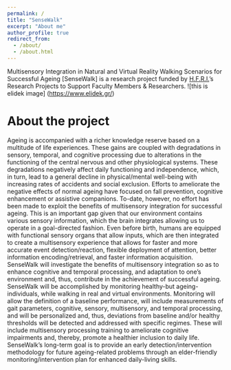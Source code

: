 ```yaml
---
permalink: /
title: "SenseWalk"
excerpt: "About me"
author_profile: true
redirect_from: 
  - /about/
  - /about.html
---
```


Multisensory Integration in Natural and Virtual Reality Walking Scenarios for Successful Ageing [SenseWalk] is a research project funded by [H.F.R.I.](https://www.elidek.gr)’s Research Projects to Support Faculty Members & Researchers.
![this is elidek image] (https://www.elidek.gr/)

About the project
======
Ageing is accompanied with a richer knowledge reserve based on a multitude of life experiences. These gains are coupled with degradations in sensory, temporal, and cognitive processing due to alterations in the functioning of the central nervous and other physiological systems. These degradations negatively affect daily functioning and independence, which, in turn, lead to a general decline in physical/mental well-being with increasing rates of accidents and social exclusion. Efforts to ameliorate the negative effects of normal ageing have focused on fall prevention, cognitive enhancement or assistive companions. To-date, however, no effort has been made to exploit the benefits of multisensory integration for successful ageing. This is an important gap given that our environment contains various sensory information, which the brain integrates allowing us to operate in a goal-directed fashion. Even before birth, humans are equipped with functional sensory organs that allow inputs, which are then integrated to create a multisensory experience that allows for faster and more accurate event detection/reaction, flexible deployment of attention, better information encoding/retrieval, and faster information acquisition. SenseWalk will investigate the benefits of multisensory integration so as to enhance cognitive and temporal processing, and adaptation to one’s environment and, thus, contribute in the achievement of successful ageing. SenseWalk will be accomplished by monitoring healthy-but ageing-individuals, while walking in real and virtual environments. Monitoring will allow the definition of a baseline performance, will include measurements of gait parameters, cognitive, sensory, multisensory, and temporal processing, and will be personalized and, thus, deviations from baseline and/or healthy thresholds will be detected and addressed with specific regimes. These will include multisensory processing training to ameliorate cognitive impairments and, thereby, promote a healthier inclusion to daily life. SenseWalk’s long-term goal is to provide an early detection/intervention methodology for future ageing-related problems through an elder-friendly monitoring/intervention plan for enhanced daily-living skills.


